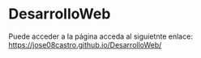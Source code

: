 # DesarrolloWeb

Puede acceder a la página acceda al siguietnte enlace: https://jose08castro.github.io/DesarrolloWeb/
